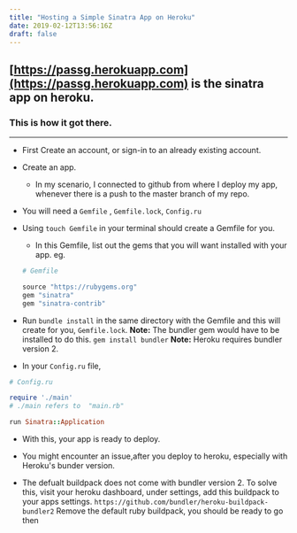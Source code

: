 ```yaml
---
title: "Hosting a Simple Sinatra App on Heroku"
date: 2019-02-12T13:56:16Z
draft: false
---
```


## [https://passg.herokuapp.com](https://passg.herokuapp.com) is the sinatra app on heroku.

### This is how it got there.
-----

- First Create an account, or sign-in to an already existing account.

- Create an app.

  - In my scenario, I connected to github from where I deploy my app, whenever there is a push to the master branch of my repo.

- You will need a `Gemfile` , `Gemfile.lock`, `Config.ru`

- Using `touch Gemfile` in your terminal should create a Gemfile for you.
  - In this Gemfile, list  out the gems that you will want installed with your app. eg.

  ```ruby
  # Gemfile

  source "https://rubygems.org"
  gem "sinatra"
  gem "sinatra-contrib"
  ```
- Run `bundle install` in the same directory with the Gemfile and this will create for you, `Gemfile.lock`. **Note:** The bundler gem would have to be installed to do this. `gem install bundler`
**Note:** Heroku requires bundler version 2.

- In your `Config.ru` file,
```ruby
# Config.ru

require './main'
# ./main refers to  "main.rb"

run Sinatra::Application
```

- With this, your app is ready to deploy.

- You might encounter an issue,after you deploy to heroku, especially with Heroku's bunder version.
- The defualt buildpack does not come with bundler version 2. To solve this, visit your heroku dashboard, under settings, add this buildpack to your apps settings.
`https://github.com/bundler/heroku-buildpack-bundler2`
Remove the default ruby buildpack, you should be ready to go then